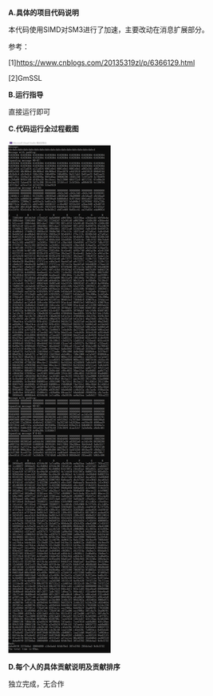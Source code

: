 **A.具体的项目代码说明**

本代码使用SIMD对SM3进行了加速，主要改动在消息扩展部分。

参考：

[1]https://www.cnblogs.com/20135319zl/p/6366129.html

[2]GmSSL



**B.运行指导**

直接运行即可



**C.代码运行全过程截图**

![result.png](https://github.com/SD19wyh/Projections/blob/main/1_acSM3/result.png)



**D.每个人的具体贡献说明及贡献排序**

独立完成，无合作
